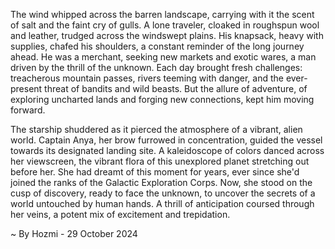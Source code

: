 
The wind whipped across the barren landscape, carrying with it the scent of salt and the faint cry of gulls.  A lone traveler, cloaked in roughspun wool and leather, trudged across the windswept plains.  His knapsack, heavy with supplies, chafed his shoulders, a constant reminder of the long journey ahead. He was a merchant, seeking new markets and exotic wares, a man driven by the thrill of the unknown. Each day brought fresh challenges: treacherous mountain passes, rivers teeming with danger, and the ever-present threat of bandits and wild beasts. But the allure of adventure, of exploring uncharted lands and forging new connections, kept him moving forward.

The starship shuddered as it pierced the atmosphere of a vibrant, alien world.  Captain Anya, her brow furrowed in concentration, guided the vessel towards its designated landing site.  A kaleidoscope of colors danced across her viewscreen, the vibrant flora of this unexplored planet stretching out before her.  She had dreamt of this moment for years, ever since she'd joined the ranks of the Galactic Exploration Corps.  Now, she stood on the cusp of discovery, ready to face the unknown, to uncover the secrets of a world untouched by human hands.  A thrill of anticipation coursed through her veins, a potent mix of excitement and trepidation. 

~ By Hozmi - 29 October 2024
